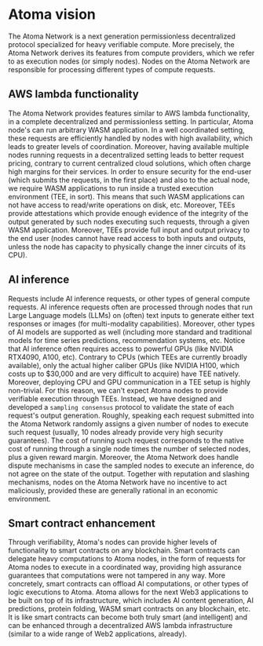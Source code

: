 # Atoma vision

The Atoma Network is a next generation permissionless decentralized protocol specialized for heavy verifiable compute. More precisely,
the Atoma Network derives its features from compute providers, which we refer to as execution nodes (or simply nodes). Nodes on the Atoma Network are responsible for processing different types of compute requests. 

## AWS lambda functionality

The Atoma Network provides features similar to AWS lambda functionality, in a complete decentralized and permissionless setting. In particular, Atoma node's can run arbitrary WASM application. In a well coordinated setting, these requests are efficiently handled by
nodes with high availability, which leads to greater levels of coordination. Moreover, having available multiple nodes running requests
in a decentralized setting leads to better request pricing, contrary to current centralized cloud solutions, which often charge high
margins for their services. In order to ensure security for the end-user (which submits the requests, in the first place) and also to the
actual node, we require WASM applications to run inside a trusted execution environment (TEE, in sort). This means that such WASM applications can not have access to read/write operations on disk, etc. Moreover, TEEs provide attestations which provide enough evidence
of the integrity of the output generated by such nodes executing such requests, through a given WASM application. Moreover, TEEs provide
full input and output privacy to the end user (nodes cannot have read access to both inputs and outputs, unless the node has capacity to
physically change the inner circuits of its CPU).

## AI inference

Requests include AI inference requests, or other types of general compute requests. AI inference requests often are processed through nodes that run Large Language models (LLMs) on (often) text inputs to generate either text responses or images (for multi-modality capabilities). Moreover, other types of AI models are supported as well (including more standard and traditional models for time series predictions, recommendation systems, etc. Notice that AI inference often requires access to powerful GPUs (like NVIDIA RTX4090, A100, etc). Contrary to CPUs (which TEEs are currently broadly available), only the actual higher caliber GPUs (like NVIDIA H100, which costs up to $30,000 and are very difficult to acquire) have TEE natively. Moreover, deploying CPU and GPU communication in a TEE setup is highly non-trivial. For this reason, we can't expect Atoma nodes to provide verifiable execution through TEEs. Instead, we have designed and developed a `sampling consensus` protocol to validate the state of each request's output generation. Roughly, speaking each request submitted into the Atoma Network randomly assigns a given number of nodes to execute such request (usually, 10 nodes already provide very high security guarantees). The cost of running such request corresponds to the native cost of running through a single node times the number of selected nodes, plus a given reward margin. Moreover, the Atoma Network does handle dispute mechanisms in case the sampled nodes to execute an inference, do not agree on the state of the output. Together with reputation and slashing mechanisms, nodes on the Atoma Network have no incentive to act maliciously, provided these are generally rational in an economic environment. 

## Smart contract enhancement 

Through verifiability, Atoma's nodes can provide higher levels of functionality to smart contracts on any blockchain. Smart contracts can
delegate heavy computations to Atoma nodes, in the form of requests for Atoma nodes to execute in a coordinated way, providing high assurance guarantees that computations were not tampered in any way. More concretely, smart contracts can offload AI computations, or other types of logic executions to Atoma. Atoma allows for the next Web3 applications to be built on top of its infrastructure, which
includes AI content generation, AI predictions, protein folding, WASM smart contracts on any blockchain, etc. It is like smart contracts can become both truly smart (and intelligent) and can be enhanced through a decentralized AWS lambda infrastructure (similar to a wide range of Web2 applications, already).
